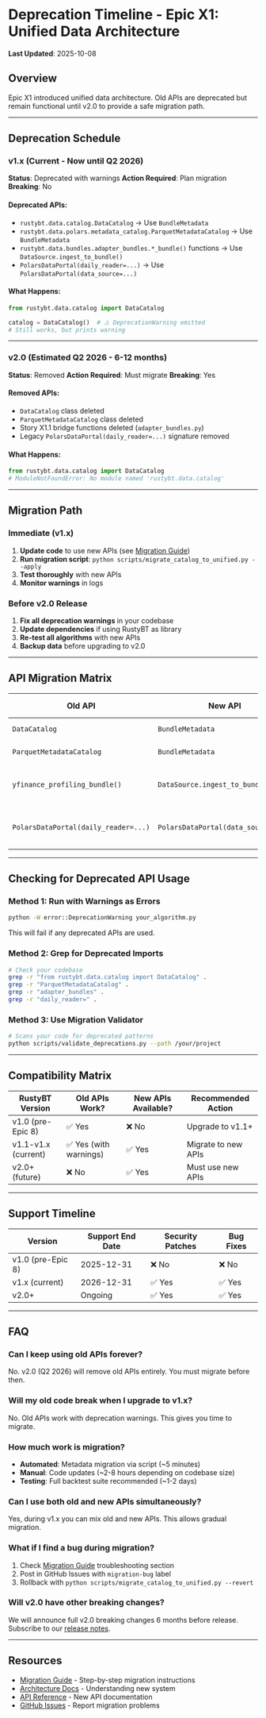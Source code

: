 # Deprecation Timeline - Epic X1: Unified Data Architecture

**Last Updated**: 2025-10-08

## Overview

Epic X1 introduced unified data architecture. Old APIs are deprecated but remain functional until v2.0 to provide a safe migration path.

---

## Deprecation Schedule

### v1.x (Current - Now until Q2 2026)

**Status**: Deprecated with warnings
**Action Required**: Plan migration
**Breaking**: No

#### Deprecated APIs:
- `rustybt.data.catalog.DataCatalog` → Use `BundleMetadata`
- `rustybt.data.polars.metadata_catalog.ParquetMetadataCatalog` → Use `BundleMetadata`
- `rustybt.data.bundles.adapter_bundles.*_bundle()` functions → Use `DataSource.ingest_to_bundle()`
- `PolarsDataPortal(daily_reader=...)` → Use `PolarsDataPortal(data_source=...)`

#### What Happens:
```python
from rustybt.data.catalog import DataCatalog

catalog = DataCatalog()  # ⚠️ DeprecationWarning emitted
# Still works, but prints warning
```

---

### v2.0 (Estimated Q2 2026 - 6-12 months)

**Status**: Removed
**Action Required**: Must migrate
**Breaking**: Yes

#### Removed APIs:
- `DataCatalog` class deleted
- `ParquetMetadataCatalog` class deleted
- Story X1.1 bridge functions deleted (`adapter_bundles.py`)
- Legacy `PolarsDataPortal(daily_reader=...)` signature removed

#### What Happens:
```python
from rustybt.data.catalog import DataCatalog
# ModuleNotFoundError: No module named 'rustybt.data.catalog'
```

---

## Migration Path

### Immediate (v1.x)

1. **Update code** to use new APIs (see [Migration Guide](guides/migrating-to-unified-data.md))
2. **Run migration script**: `python scripts/migrate_catalog_to_unified.py --apply`
3. **Test thoroughly** with new APIs
4. **Monitor warnings** in logs

### Before v2.0 Release

1. **Fix all deprecation warnings** in your codebase
2. **Update dependencies** if using RustyBT as library
3. **Re-test all algorithms** with new APIs
4. **Backup data** before upgrading to v2.0

---

## API Migration Matrix

| Old API | New API | Migration Effort | Automated? |
|---------|---------|------------------|------------|
| `DataCatalog` | `BundleMetadata` | Low | ✅ Yes (script) |
| `ParquetMetadataCatalog` | `BundleMetadata` | Low | ✅ Yes (script) |
| `yfinance_profiling_bundle()` | `DataSource.ingest_to_bundle()` | Medium | ⚠️ Partial (manual code update) |
| `PolarsDataPortal(daily_reader=...)` | `PolarsDataPortal(data_source=...)` | Low | ❌ No (manual code update) |

---

## Checking for Deprecated API Usage

### Method 1: Run with Warnings as Errors

```bash
python -W error::DeprecationWarning your_algorithm.py
```

This will fail if any deprecated APIs are used.

### Method 2: Grep for Deprecated Imports

```bash
# Check your codebase
grep -r "from rustybt.data.catalog import DataCatalog" .
grep -r "ParquetMetadataCatalog" .
grep -r "adapter_bundles" .
grep -r "daily_reader=" .
```

### Method 3: Use Migration Validator

```bash
# Scans your code for deprecated patterns
python scripts/validate_deprecations.py --path /your/project
```

---

## Compatibility Matrix

| RustyBT Version | Old APIs Work? | New APIs Available? | Recommended Action |
|-----------------|----------------|---------------------|-------------------|
| v1.0 (pre-Epic 8) | ✅ Yes | ❌ No | Upgrade to v1.1+ |
| v1.1-v1.x (current) | ✅ Yes (with warnings) | ✅ Yes | Migrate to new APIs |
| v2.0+ (future) | ❌ No | ✅ Yes | Must use new APIs |

---

## Support Timeline

| Version | Support End Date | Security Patches | Bug Fixes |
|---------|------------------|------------------|-----------|
| v1.0 (pre-Epic 8) | 2025-12-31 | ❌ No | ❌ No |
| v1.x (current) | 2026-12-31 | ✅ Yes | ✅ Yes |
| v2.0+ | Ongoing | ✅ Yes | ✅ Yes |

---

## FAQ

### Can I keep using old APIs forever?

No. v2.0 (Q2 2026) will remove old APIs entirely. You must migrate before then.

### Will my old code break when I upgrade to v1.x?

No. Old APIs work with deprecation warnings. This gives you time to migrate.

### How much work is migration?

- **Automated**: Metadata migration via script (~5 minutes)
- **Manual**: Code updates (~2-8 hours depending on codebase size)
- **Testing**: Full backtest suite recommended (~1-2 days)

### Can I use both old and new APIs simultaneously?

Yes, during v1.x you can mix old and new APIs. This allows gradual migration.

### What if I find a bug during migration?

1. Check [Migration Guide](guides/migrating-to-unified-data.md) troubleshooting section
2. Post in GitHub Issues with `migration-bug` label
3. Rollback with `python scripts/migrate_catalog_to_unified.py --revert`

### Will v2.0 have other breaking changes?

We will announce full v2.0 breaking changes 6 months before release. Subscribe to our [release notes](https://github.com/rustybt/rustybt/releases).

---

## Resources

- [Migration Guide](guides/migrating-to-unified-data.md) - Step-by-step migration instructions
- [Architecture Docs](architecture/unified-data-management.md) - Understanding new system
- [API Reference](api/datasource-api.md) - New API documentation
- [GitHub Issues](https://github.com/rustybt/rustybt/issues) - Report migration problems
